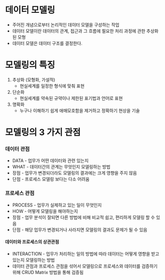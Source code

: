 # 데이터 모델링
* 주어진 개념으로부터 논리적인 데이터 모델을 구성하는 작업
* 데이터 모델이란 데이터의 관계, 접근과 그 흐름에 필요한 처리 과정에 관한 추상화된 모형
* 데이터 모델은 데이터 구조를 결정한다.

# 모델링의 특징

1. 추상화 (모형화, 가설적)
    * 현실세계를 일정한 형식에 맞춰 표현
2. 단순화
    * 현실세계를 약속된 규약이나 제한된 표기법과 언어로 표현
3. 명확화
    * 누구나 이해하기 쉽게 애매모호함을 제거하고 정확하기 현상을 기술


# 모델링의 3 가지 관점
### 데이터 관점
* DATA - 업무가 어떤 데이터와 관련 있는지
* WHAT - 데이터간의 관계는 무엇인지 모델링하는 방법
* 장점 - 업무가 변경되더라도 모델링의 결과에는 크게 영향을 주지 않음
* 단점 - 프로세스 모델링 보다는 다소 어려움
### 프로세스 관점
* PROCESS - 업무가 실제하고 있는 일이 무엇인지
* HOW - 어떻게 모델링을 해야하는지
* 장점 - 업무 분석이 잘되면 다른 방법에 비해 비교적 쉽고, 편리하게 모델링 할 수 있음
* 단점 - 해당 업무가 변경되거나 사라지면 모델링의 결과도 문제가 될 수 있음
#### 데이터와 프로세스의 상관관점
* INTERACTION - 업무가 처리하는 일의 방법에 따라 데이터는 어떻게 영향을 받고 있는지 모델링하는 방법
* 데이터 관점과 프로세스 관점을 섞어서 모델링으로 프로세스와 데이터를 검증하기 위해 CRUD Matrix 방법을 통해 검증됨